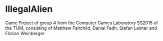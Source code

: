# IllegalAlien
Game Project of group 4 from the Computer Games Laboratory SS2015 of the TUM, consisting of Matthew Fairchild, Daniel Fedh, Stefan Laimer and Florian Weinberger
